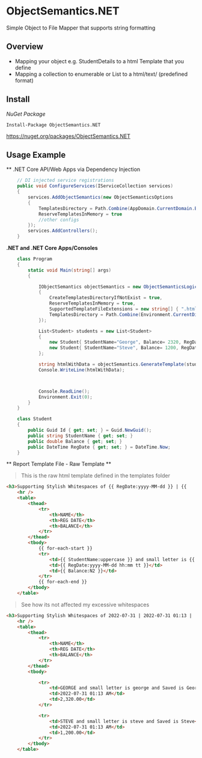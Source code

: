 # ObjectSemantics.NET
Simple Object to File Mapper that supports string formatting

## Overview

* Mapping your object e.g. StudentDetails to a html Template that you define
* Mapping a collection to enumerable or List to a html/text/ (predefined format)

## Install 

*NuGet Package*
```
Install-Package ObjectSemantics.NET
```
https://nuget.org/packages/ObjectSemantics.NET

## Usage Example
** .NET Core API/Web Apps via Dependency Injection
```cs
    // DI injected service registrations
    public void ConfigureServices(IServiceCollection services)
    {
        services.AddObjectSemantics(new ObjectSemanticsOptions
        {
            TemplatesDirectory = Path.Combine(AppDomain.CurrentDomain.BaseDirectory, "Templates"),
            ReserveTemplatesInMemory = true
            //other configs
        });
        services.AddControllers();
    }
```

**.NET and .NET Core Apps/Consoles**
```cs
    class Program
    {
        static void Main(string[] args)
        {

            IObjectSemantics objectSemantics = new ObjectSemanticsLogic(new ObjectSemanticsOptions
            {
                CreateTemplatesDirectoryIfNotExist = true,
                ReserveTemplatesInMemory = true,
                SupportedTemplateFileExtensions = new string[] { ".html" },
                TemplatesDirectory = Path.Combine(Environment.CurrentDirectory, "Samples")
            });

            List<Student> students = new List<Student>
            {
                new Student{ StudentName="George", Balance= 2320, RegDate= DateTime.Now },
                new Student{ StudentName="Steve", Balance= 1200, RegDate= DateTime.Now },
            };

            string htmlWithData = objectSemantics.GenerateTemplate(students, "report.html");
            Console.WriteLine(htmlWithData);



            Console.ReadLine();
            Environment.Exit(0);
        }
    }

    class Student
    {
        public Guid Id { get; set; } = Guid.NewGuid();
        public string StudentName { get; set; }
        public double Balance { get; set; }
        public DateTime RegDate { get; set; } = DateTime.Now;
    }
```

** Report Template File - Raw Template **
> This is the raw html template defined in the templates folder
```html
<h3>Supporting Stylish Whitespaces of {{ RegDate:yyyy-MM-dd }} | {{    RegDate:yyyy-MM-dd hh:mm    }} |  {{RegDate:hh tt    }} |  {{   RegDate:yyyy-dd hh:mm}}</h3>
    <hr />
    <table>
        <thead>
            <tr>
                <th>NAME</th>
                <th>REG DATE</th>
                <th>BALANCE</th>
            </tr>
        </thead>
        <tbody>
            {{ for-each-start }}
            <tr>
                <td>{{ StudentName:uppercase }} and small letter is {{ StudentName:lowercase }} and Saved is {{ StudentName}}</td>
                <td>{{ RegDate:yyyy-MM-dd hh:mm tt }}</td>
                <td>{{ Balance:N2 }}</td>
            </tr>
            {{ for-each-end }}
        </tbody>
    </table>
```

> See how its not affected my excessive whitespaces
```html
<h3>Supporting Stylish Whitespaces of 2022-07-31 | 2022-07-31 01:13 |  01 AM |  2022-31 01:13</h3>
    <hr />
    <table>
        <thead>
            <tr>
                <th>NAME</th>
                <th>REG DATE</th>
                <th>BALANCE</th>
            </tr>
        </thead>
        <tbody>

            <tr>
                <td>GEORGE and small letter is george and Saved is George</td>
                <td>2022-07-31 01:13 AM</td>
                <td>2,320.00</td>
            </tr>

            <tr>
                <td>STEVE and small letter is steve and Saved is Steve</td>
                <td>2022-07-31 01:13 AM</td>
                <td>1,200.00</td>
            </tr>
        </tbody>
    </table>
```
